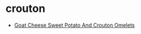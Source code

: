 # crouton

 * [Goat Cheese Sweet Potato And Crouton Omelets](index/g/goat-cheese-sweet-potato-and-crouton-omelets-13444.json)
